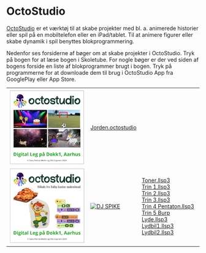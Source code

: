 # OctoStudio
<a href="https://octostudio.org/en/" target="_blank">OctoStudio</a> er et værktøj til at skabe projekter med bl. a. animerede historier eller spil på en mobiltelefon eller en iPad/tablet. Til at animere figurer eller skabe dynamik i spil benyttes blokprogrammering. 

Nedenfor ses forsiderne af bøger om at skabe projekter i OctoStudio. 
Tryk på bogen for at læse bogen i Skoletube. For nogle bøger er der ved siden af bogens forside en liste af blokprogrammer brugt i bogen. Tryk på programmerne for at downloade dem til brug i 
OctoStudio App fra GooglePlay eller App Store.
<table>
  <tr>
    <td>
      <a href="https://read.bookcreator.com/wrToTHuZFwS2G-jisbgkwLQWjcL9JgZ46ZobJpdKivc/rc4fDuMxRnidCn0T6XO1Rg" target="_blank">
      <img src="KomIgang.png" alt="OctoStudio" width="200"></a></td>
    <td>
      <a href="https://ocaprani.github.io/OctoStudio/Jorden.octostudio" target="_blank" download>Jorden.octostudio</a><br> 
    </td>
  </tr>
  <tr>
    <td>
      <a href="https://www.skoletube.dk/video/7035103/98d8e58d4e3286e3bb089ebae9f91481" target="_blank">
      <img src="OctoStudio/Villads.png" alt="DJ SPIKE samle" width="200"></a>
    </td>
    <td>
      <a href="https://www.skoletube.dk/video/7035096/9fbbd353fb4836e02236c3b2cdfe8882" target="_blank">
      <img src="DJSPIKE/DJSPIKE.png" alt="DJ SPIKE" width="200"></a>
    </td>
    <td>
      <a href="https://ocaprani.github.io/SPIKE Prime/DJSPIKE/Toner.llsp3" target="_blank" download>Toner.llsp3</a><br> 
      <a href="https://ocaprani.github.io/SPIKE Prime/DJSPIKE/Trin 1.llsp3" target="_blank" download>Trin 1.llsp3</a><br>
      <a href="https://ocaprani.github.io/SPIKE Prime/DJSPIKE/Trin 2.llsp3" target="_blank" download>Trin 2.llsp3</a><br>
      <a href="https://ocaprani.github.io/SPIKE Prime/DJSPIKE/Trin 3.llsp3" target="_blank" download>Trin 3.llsp3</a><br>
      <a href="https://ocaprani.github.io/SPIKE Prime/DJSPIKE/Trin 4 Pentaton.llsp3" target="_blank" download>Trin 4 Pentaton.llsp3</a><br>
      <a href="https://ocaprani.github.io/SPIKE Prime/DJSPIKE/Trin 5 Burp Lyde.llsp3" target="_blank" download>Trin 5 Burp Lyde.llsp3</a><br>
      <a href="https://ocaprani.github.io/SPIKE Prime/DJSPIKE/Lydbil1.llsp3" target="_blank" download>Lydbil1.llsp3</a><br>
      <a href="https://ocaprani.github.io/SPIKE Prime/DJSPIKE/Lydbil2.llsp3" target="_blank" download>Lydbil2.llsp3</a><br>
    </td>
  </tr>
</table>
